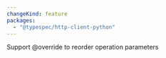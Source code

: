 ```yaml
---
changeKind: feature
packages:
  - "@typespec/http-client-python"
---
```


Support @override to reorder operation parameters